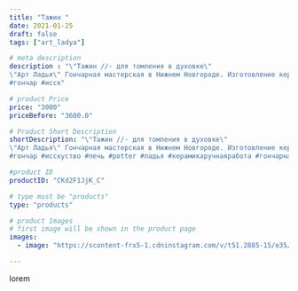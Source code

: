 ```yaml
---
title: "Тажин "
date: 2021-01-25
draft: false
tags: ["art_ladya"]

# meta description
description : "\"Тажин //- для томления в духовке\" 
\"Арт Ладья\" Гончарная мастерская в Нижнем Новгороде. Изготовление керамики и мастер//-классы по обучению. 
#гончар #исск"

# product Price
price: "3000"
priceBefore: "3600.0"

# Product Short Description
shortDescription: "\"Тажин //- для томления в духовке\" 
\"Арт Ладья\" Гончарная мастерская в Нижнем Новгороде. Изготовление керамики и мастер//-классы по обучению. 
#гончар #исскуство #печь #potter #ладья #керамикаручнаяработа #гончарнаямастерская #керамиканазаказ #handmade #garnish #керамика #гончарнаяпосуда #эксклюзивнаякерамика #painter #тажин #decor #ceramicar #pot #claygoods #restaurant #earthenware #ceramic #design #миска #ceramicart #decanter #carafe #clay #горшок #авторскаякерамика"

#product ID
productID: "CKd2F1JjK_C"

# type must be "products"
type: "products"

# product Images
# first image will be shown in the product page
images:
  - image: "https://scontent-frx5-1.cdninstagram.com/v/t51.2885-15/e35/141804109_323157319023857_1176326997815326262_n.jpg?_nc_ht=scontent-frx5-1.cdninstagram.com&_nc_cat=105&_nc_ohc=TYLzV_ND1G4AX_yZD2r&edm=APU89FABAAAA&ccb=7-4&oh=8cfd9a74a4e811466be929b6c609a7e6&oe=612AC791&_nc_sid=86f79a&ig_cache_key=MjQ5NDM4NzY2MzgxMDYzNzc2Mg%3D%3D.2-ccb7-4"

---
```

lorem
